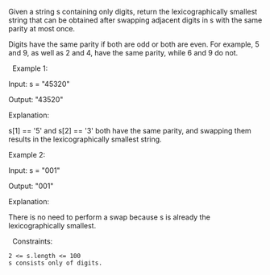Given a string s containing only digits, return the lexicographically smallest string that can be obtained after swapping adjacent digits in s with the same parity at most once.

Digits have the same parity if both are odd or both are even. For example, 5 and 9, as well as 2 and 4, have the same parity, while 6 and 9 do not.

 
Example 1:


Input: s = "45320"

Output: "43520"

Explanation: 

s[1] == '5' and s[2] == '3' both have the same parity, and swapping them results in the lexicographically smallest string.


Example 2:


Input: s = "001"

Output: "001"

Explanation:

There is no need to perform a swap because s is already the lexicographically smallest.


 
Constraints:


	2 <= s.length <= 100
	s consists only of digits.

